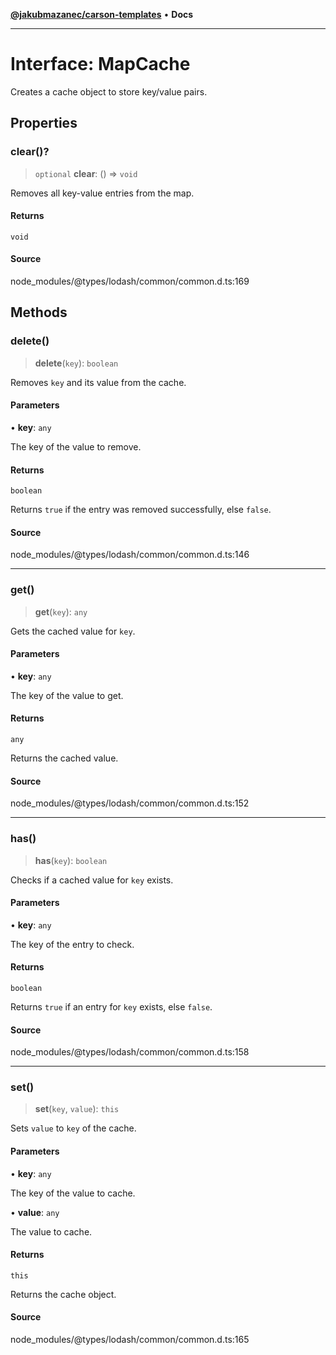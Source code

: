 [**@jakubmazanec/carson-templates**](../../../README.md) • **Docs**

---

# Interface: MapCache

Creates a cache object to store key/value pairs.

## Properties

### clear()?

> `optional` **clear**: () => `void`

Removes all key-value entries from the map.

#### Returns

`void`

#### Source

node_modules/@types/lodash/common/common.d.ts:169

## Methods

### delete()

> **delete**(`key`): `boolean`

Removes `key` and its value from the cache.

#### Parameters

• **key**: `any`

The key of the value to remove.

#### Returns

`boolean`

Returns `true` if the entry was removed successfully, else `false`.

#### Source

node_modules/@types/lodash/common/common.d.ts:146

---

### get()

> **get**(`key`): `any`

Gets the cached value for `key`.

#### Parameters

• **key**: `any`

The key of the value to get.

#### Returns

`any`

Returns the cached value.

#### Source

node_modules/@types/lodash/common/common.d.ts:152

---

### has()

> **has**(`key`): `boolean`

Checks if a cached value for `key` exists.

#### Parameters

• **key**: `any`

The key of the entry to check.

#### Returns

`boolean`

Returns `true` if an entry for `key` exists, else `false`.

#### Source

node_modules/@types/lodash/common/common.d.ts:158

---

### set()

> **set**(`key`, `value`): `this`

Sets `value` to `key` of the cache.

#### Parameters

• **key**: `any`

The key of the value to cache.

• **value**: `any`

The value to cache.

#### Returns

`this`

Returns the cache object.

#### Source

node_modules/@types/lodash/common/common.d.ts:165
